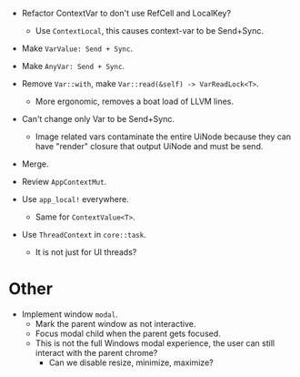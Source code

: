 * Refactor ContextVar to don't use RefCell and LocalKey?
    - Use `ContextLocal`, this causes context-var to be Send+Sync.
* Make `VarValue: Send + Sync`.
* Make `AnyVar: Send + Sync`.
* Remove `Var::with`, make `Var::read(&self) -> VarReadLock<T>`.
    - More ergonomic, removes a boat load of LLVM lines.

* Can't change only Var to be Send+Sync.
    - Image related vars contaminate the entire UiNode because they can have "render" closure that output UiNode and must be send.

* Merge.

* Review `AppContextMut`.
* Use `app_local!` everywhere.
    - Same for `ContextValue<T>`.
* Use `ThreadContext` in `core::task`.
    - It is not just for UI threads?

# Other

* Implement window `modal`.
    - Mark the parent window as not interactive.
    - Focus modal child when the parent gets focused.
    - This is not the full Windows modal experience, the user can still interact with the parent chrome?
        - Can we disable resize, minimize, maximize?